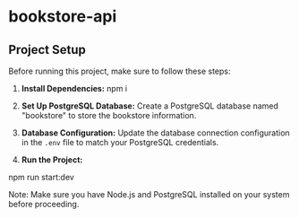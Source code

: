 # bookstore-api

## Project Setup

Before running this project, make sure to follow these steps:

1. **Install Dependencies:**
npm i

2. **Set Up PostgreSQL Database:**
Create a PostgreSQL database named "bookstore" to store the bookstore information.

3. **Database Configuration:**
Update the database connection configuration in the `.env` file to match your PostgreSQL credentials.

4. **Run the Project:**

npm run start:dev

Note: Make sure you have Node.js and PostgreSQL installed on your system before proceeding.

